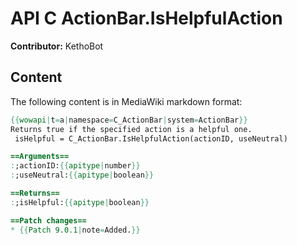 # API C ActionBar.IsHelpfulAction

**Contributor:** KethoBot

## Content

The following content is in MediaWiki markdown format:

```mediawiki
{{wowapi|t=a|namespace=C_ActionBar|system=ActionBar}}
Returns true if the specified action is a helpful one.
 isHelpful = C_ActionBar.IsHelpfulAction(actionID, useNeutral)

==Arguments==
:;actionID:{{apitype|number}}
:;useNeutral:{{apitype|boolean}}

==Returns==
:;isHelpful:{{apitype|boolean}}

==Patch changes==
* {{Patch 9.0.1|note=Added.}}
```